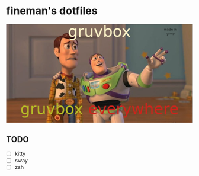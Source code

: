 # fineman's dotfiles
![Gruvbox Toystory Meme](./gruvbox_toystory.png)

## TODO
- [ ] kitty
- [ ] sway
- [ ] zsh
